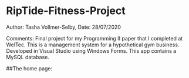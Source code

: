 # RipTide-Fitness-Project
Author: Tasha Vollmer-Selby,
Date:   28/07/2020

Comments:
Final project for my Programming II paper that I completed at WelTec. 
This is a management system for a hypothetical gym business.
Developed in Visual Studio using Windows Forms.
This app contains a MySQL database. 

##The home page:

